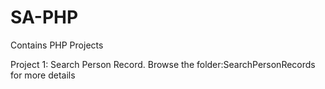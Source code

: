 # SA-PHP
Contains PHP Projects

Project 1: Search Person  Record. Browse the folder:SearchPersonRecords for more details
